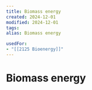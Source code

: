 ```yaml
---
title: Biomass energy
created: 2024-12-01
modified: 2024-12-01
tags: 
alias: Biomass energy

usedFor:
- "[[2125 Bioenergy]]"
---
```

# Biomass energy
